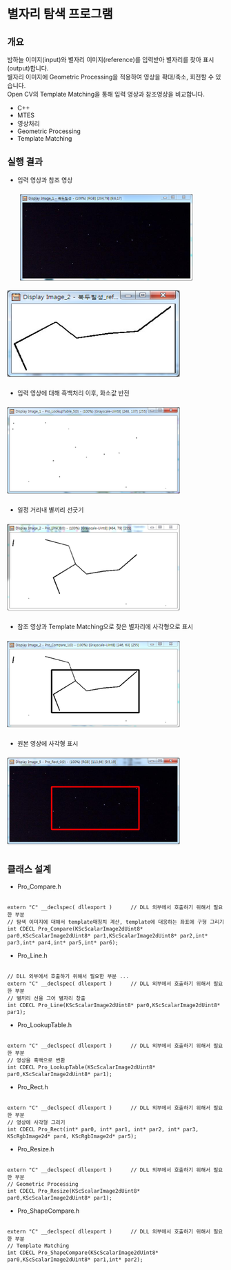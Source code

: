 # 별자리 탐색 프로그램

개요
-------------
밤하늘 이미지(input)와 별자리 이미지(reference)를 입력받아 별자리를 찾아 표시(output)합니다.  
별자리 이미지에 Geometric Processing을 적용하여 영상을 확대/축소, 회전할 수 있습니다.  
Open CV의 Template Matching을 통해 입력 영상과 참조영상을 비교합니다.

+ C++
+ MTES
+ 영상처리
+ Geometric Processing
+ Template Matching 

실행 결과
-------------
+ 입력 영상과 참조 영상
<p>
  <img src="1.png" vspace="10" width="400" height="200" hspace="30">
  <img src="2.png" vspace="10" width="400" height="200">
</p>

+ 입력 영상에 대해 흑백처리 이후, 화소값 반전
<p>
   <img src="3.png" vspace="10" width="400" height="200">
</p>

+ 일정 거리내 별끼리 선긋기
<p>
   <img src="4.png" vspace="10" width="400" height="200">
</p>

+ 참조 영상과 Template Matching으로 찾은 별자리에 사각형으로 표시
<p>
   <img src="5.png" vspace="10" width="400" height="200">
</p>

+ 원본 영상에 사각형 표시
<p>
   <img src="6.png" vspace="10" width="400" height="200">
</p>

클래스 설계
-------------
+ Pro_Compare.h
<pre><code>
extern "C" __declspec( dllexport )		// DLL 외부에서 호출하기 위해서 필요한 부분
// 탐색 이미지에 대해서 template매칭치 계산, template에 대응하는 좌표에 구형 그리기
int CDECL Pro_Compare(KScScalarImage2dUint8* par0,KScScalarImage2dUint8* par1,KScScalarImage2dUint8* par2,int* par3,int* par4,int* par5,int* par6);
</code></pre>

+ Pro_Line.h
<pre><code>
// DLL 외부에서 호출하기 위해서 필요한 부분 ...
extern "C" __declspec( dllexport )		// DLL 외부에서 호출하기 위해서 필요한 부분
// 별끼리 선을 그어 별자리 창출
int CDECL Pro_Line(KScScalarImage2dUint8* par0,KScScalarImage2dUint8* par1);
</code></pre>

+ Pro_LookupTable.h
<pre><code>
extern "C" __declspec( dllexport )		// DLL 외부에서 호출하기 위해서 필요한 부분
// 영상을 흑백으로 변환
int CDECL Pro_LookupTable(KScScalarImage2dUint8* par0,KScScalarImage2dUint8* par1);
</code></pre>

+ Pro_Rect.h
<pre><code>
extern "C" __declspec( dllexport )		// DLL 외부에서 호출하기 위해서 필요한 부분
// 영상에 사각형 그리기
int CDECL Pro_Rect(int* par0, int* par1, int* par2, int* par3, KScRgbImage2d* par4, KScRgbImage2d* par5);
</code></pre>

+ Pro_Resize.h
<pre><code>
extern "C" __declspec( dllexport )		// DLL 외부에서 호출하기 위해서 필요한 부분
// Geometric Processing
int CDECL Pro_Resize(KScScalarImage2dUint8* par0,KScScalarImage2dUint8* par1);
</code></pre>

+ Pro_ShapeCompare.h
<pre><code>
extern "C" __declspec( dllexport )		// DLL 외부에서 호출하기 위해서 필요한 부분
// Template Matching
int CDECL Pro_ShapeCompare(KScScalarImage2dUint8* par0,KScScalarImage2dUint8* par1,int* par2);
</code></pre>
